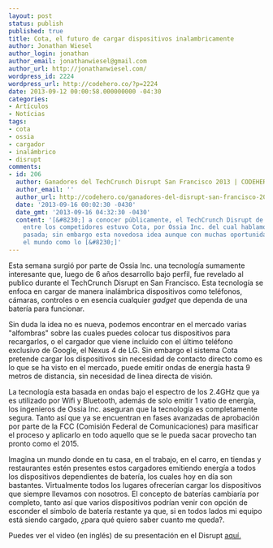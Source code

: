 ```yaml
---
layout: post
status: publish
published: true
title: Cota, el futuro de cargar dispositivos inalambricamente
author: Jonathan Wiesel
author_login: jonathan
author_email: jonathanwiesel@gmail.com
author_url: http://jonathanwiesel.com/
wordpress_id: 2224
wordpress_url: http://codehero.co/?p=2224
date: 2013-09-12 00:00:58.000000000 -04:30
categories:
- Artículos
- Notícias
tags:
- cota
- ossia
- cargador
- inalámbrico
- disrupt
comments:
- id: 206
  author: Ganadores del TechCrunch Disrupt San Francisco 2013 | CODEHERO
  author_email: ''
  author_url: http://codehero.co/ganadores-del-disrupt-san-francisco-2013/
  date: '2013-09-16 00:02:30 -0430'
  date_gmt: '2013-09-16 04:32:30 -0430'
  content: '[&#8230;] a conocer públicamente, el TechCrunch Disrupt de San Francisco,
    entre los competidores estuvo Cota, por Ossia Inc. del cual hablamos la semana
    pasada; sin embargo esta novedosa idea aunque con muchas oportunidades de cambiar
    el mundo como lo [&#8230;]'
---
```

<p>Esta semana surgió por parte de Ossia Inc. una tecnología sumamente interesante que, luego de 6 años desarrollo bajo perfil, fue revelado al publico durante el TechCrunch Disrupt en San Francisco. Esta tecnología se enfoca en cargar de manera inalámbrica dispositivos como teléfonos, cámaras, controles o en esencia cualquier <em>gadget</em> que dependa de una batería para funcionar.</p>

<p>Sin duda la idea no es nueva, podemos encontrar en el mercado varias "alfombras" sobre las cuales puedes colocar tus dispositivos para recargarlos, o el cargador que viene incluido con el último teléfono exclusivo de Google, el Nexus 4 de LG. Sin embargo el sistema Cota pretende cargar los dispositivos sin necesidad de contacto directo como es lo que se ha visto en el mercado, puede emitir ondas de energía hasta 9 metros de distancia, sin necesidad de linea directa de visión.</p>

<p>La tecnología esta basada en ondas bajo el espectro de los 2.4GHz que ya es utilizado por Wifi y Bluetooth, además de solo emitir 1 vatio de energía, los ingenieros de Ossia Inc. aseguran que la tecnología es completamente segura. Tanto así que ya se encuentran en fases avanzadas de aprobación por parte de la FCC (Comisión Federal de Comunicaciones) para masificar el proceso y aplicarlo en todo aquello que se le pueda sacar provecho tan pronto como el 2015.</p>

<p>Imagina un mundo donde en tu casa, en el trabajo, en el carro, en tiendas y restaurantes estén presentes estos cargadores emitiendo energía a todos los dispositivos dependientes de batería, los cuales hoy en día son bastantes. Virtualmente todos los lugares ofrecerían cargar los dispositivos que siempre llevamos con nosotros. El concepto de baterías cambiaría por completo, tanto así que varios dispositivos podrían venir con opción de esconder el símbolo de batería restante ya que, si en todos lados mi equipo está siendo cargado, ¿para qué quiero saber cuanto me queda?.</p>

<p>Puedes ver el video (en inglés) de su presentación en el Disrupt <a href="http://on.aol.com/video/cota-by-ossia-charges-your-devices-from-30ft-away-without-wires-517927532">aquí.</a></p>
